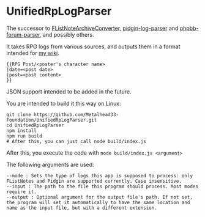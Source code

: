 # UnifiedRpLogParser
The successor to [FListNoteArchiveConverter](https://github.com/Metalhead33-Foundation/FListNoteArchiveConverter), [pidgin-log-parser](https://github.com/Metalhead33-Foundation/pidgin-log-parser) and [phpbb-forum-parser](https://github.com/Metalhead33-Foundation/phpbb-forum-parser), and possibly others.

It takes RPG logs from various sources, and outputs them in a format intended for [my wiki](https://waysofdarkness.miraheze.org/wiki/Main_Page).

```
{{RPG Post/<poster's character name>
|date=<post date>
|post=<post content>
}}
```

JSON support intended to be added in the future.

You are intended to build it this way on Linux:

```
git clone https://github.com/Metalhead33-Foundation/UnifiedRpLogParser.git
cd UnifiedRpLogParser
npm install
npm run build
# After this, you can just call node build/index.js
```
After this, you execute the code with `node build/index.js <argument>`

The following arguments are used:

```
--mode : Sets the type of logs this app is supposed to process: only FListNotes and Pidgin are supported currently. Case insensitive.
--input : The path to the file this program should process. Most modes require it.
--output : Optional argument for the output file's path. If not set, the program will set it automatically to have the same location and name as the input file, but with a different extension.
```

